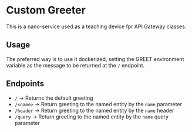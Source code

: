 # Custom Greeter

This is a nano-service used as a teaching device fpr API Gateway classes.

## Usage

The preferred way is to use it dockerized, setting the GREET environment variable as the message to be returned at the `/` endpoint.

## Endpoints
- `/` -> Returns the default greeting
- `/<name>` -> Return greeting to the named entity by the `name` parameter
- `/header` -> Return greeting to the named entity by the `name` header
- `/query` -> Return greeting to the named entity by the `name` query parameter